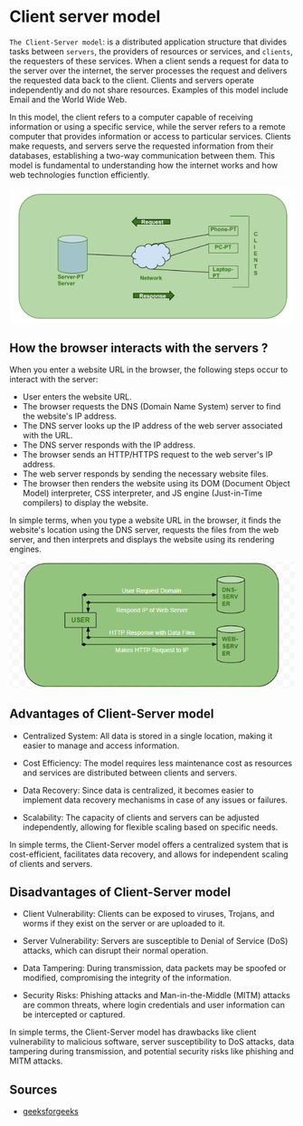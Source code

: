# Client server model

`The Client-Server model`: is a distributed application structure that divides tasks between `servers`, the providers of resources or services, and `clients`, the requesters of these services. When a client sends a request for data to the server over the internet, the server processes the request and delivers the requested data back to the client. Clients and servers operate independently and do not share resources. Examples of this model include Email and the World Wide Web.

In this model, the client refers to a computer capable of receiving information or using a specific service, while the server refers to a remote computer that provides information or access to particular services. Clients make requests, and servers serve the requested information from their databases, establishing a two-way communication between them. This model is fundamental to understanding how the internet works and how web technologies function efficiently.

![client-server-model](../assets/client-server-model.png)

## How the browser interacts with the servers ?

When you enter a website URL in the browser, the following steps occur to interact with the server:

- User enters the website URL.
- The browser requests the DNS (Domain Name System) server to find the website's IP address.
- The DNS server looks up the IP address of the web server associated with the URL.
- The DNS server responds with the IP address.
- The browser sends an HTTP/HTTPS request to the web server's IP address.
- The web server responds by sending the necessary website files.
- The browser then renders the website using its DOM (Document Object Model) interpreter, CSS interpreter, and JS engine (Just-in-Time compilers) to display the website.

In simple terms, when you type a website URL in the browser, it finds the website's location using the DNS server, requests the files from the web server, and then interprets and displays the website using its rendering engines.

![browser-server-interaction](../assets/browser-server-interaction.png)

## Advantages of Client-Server model

- Centralized System: All data is stored in a single location, making it easier to manage and access information.

- Cost Efficiency: The model requires less maintenance cost as resources and services are distributed between clients and servers.

- Data Recovery: Since data is centralized, it becomes easier to implement data recovery mechanisms in case of any issues or failures.

- Scalability: The capacity of clients and servers can be adjusted independently, allowing for flexible scaling based on specific needs.

In simple terms, the Client-Server model offers a centralized system that is cost-efficient, facilitates data recovery, and allows for independent scaling of clients and servers.

## Disadvantages of Client-Server model

- Client Vulnerability: Clients can be exposed to viruses, Trojans, and worms if they exist on the server or are uploaded to it.

- Server Vulnerability: Servers are susceptible to Denial of Service (DoS) attacks, which can disrupt their normal operation.

- Data Tampering: During transmission, data packets may be spoofed or modified, compromising the integrity of the information.

- Security Risks: Phishing attacks and Man-in-the-Middle (MITM) attacks are common threats, where login credentials and user information can be intercepted or captured.

In simple terms, the Client-Server model has drawbacks like client vulnerability to malicious software, server susceptibility to DoS attacks, data tampering during transmission, and potential security risks like phishing and MITM attacks.

## Sources

- [geeksforgeeks](https://www.geeksforgeeks.org/client-server-model/)
